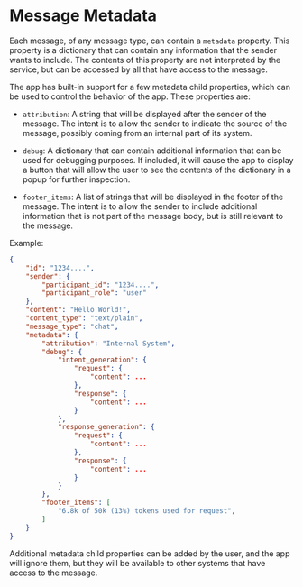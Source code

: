 # Message Metadata

Each message, of any message type, can contain a `metadata` property. This property is a dictionary that can contain any information that the sender wants to include. The contents of this property are not interpreted by the service, but can be accessed by all that have access to the message.

The app has built-in support for a few metadata child properties, which can be used to control the behavior of the app. These properties are:

-   `attribution`: A string that will be displayed after the sender of the message. The intent is to allow the sender to indicate the source of the message, possibly coming from an internal part of its system.

-   `debug`: A dictionary that can contain additional information that can be used for debugging purposes. If included, it will cause the app to display a button that will allow the user to see the contents of the dictionary in a popup for further inspection.

-   `footer_items`: A list of strings that will be displayed in the footer of the message. The intent is to allow the sender to include additional information that is not part of the message body, but is still relevant to the message.

Example:

```json
{
    "id": "1234....",
    "sender": {
        "participant_id": "1234....",
        "participant_role": "user"
    },
    "content": "Hello World!",
    "content_type": "text/plain",
    "message_type": "chat",
    "metadata": {
        "attribution": "Internal System",
        "debug": {
            "intent_generation": {
                "request": {
                    "content": ...
                },
                "response": {
                    "content": ...
                }
            },
            "response_generation": {
                "request": {
                    "content": ...
                },
                "response": {
                    "content": ...
                }
            }
        },
        "footer_items": [
            "6.8k of 50k (13%) tokens used for request",
        ]
    }
}
```

Additional metadata child properties can be added by the user, and the app will ignore them, but they will be available to other systems that have access to the message.

